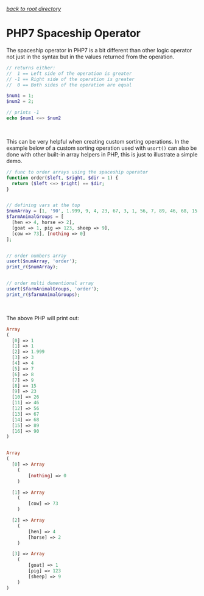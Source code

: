 *[back to root directory](https://github.com/Maumasi/Portfolio/tree/master)*

# PHP7 Spaceship Operator

The spaceship operator in PHP7 is a bit different than other logic operator not just in the syntax but in the values returned from the operation.
<br>

```PHP
// returns either:
//  1 == Left side of the operation is greater
// -1 == Right side of the operation is greater
//  0 == Both sides of the operation are equal

$num1 = 1;
$num2 = 2;

// prints -1
echo $num1 <=> $num2
```
<br>

This can be very helpful when creating custom sorting operations. In the example below of a custom sorting operation used with `usort()` can also be done with other built-in array helpers in PHP, this is just to illustrate a simple demo.
```PHP
// func to order arrays using the spaceship operator
function order($left, $right, $dir = 1) {
  return ($left <=> $right) == $dir;
}


// defining vars at the top
$numArray = [1, '90', 1.999, 9, 4, 23, 67, 3, 1, 56, 7, 89, 46, 68, 15, 26, 8];
$farmAnimalGroups = [
  [hen => 4, horse => 2],
  [goat => 1, pig => 123, sheep => 9],
  [cow => 73], [nothing => 0]
];


// order numbers array
usort($numArray, 'order');
print_r($numArray);


// order multi dementional array
usort($farmAnimalGroups, 'order');
print_r($farmAnimalGroups);
```
<br>

The above PHP will print out:
```PHP
Array
(
  [0] => 1
  [1] => 1
  [2] => 1.999
  [3] => 3
  [4] => 4
  [5] => 7
  [6] => 8
  [7] => 9
  [8] => 15
  [9] => 23
  [10] => 26
  [11] => 46
  [12] => 56
  [13] => 67
  [14] => 68
  [15] => 89
  [16] => 90
)


Array
(
  [0] => Array
    (
        [nothing] => 0
    )

  [1] => Array
    (
        [cow] => 73
    )

  [2] => Array
    (
        [hen] => 4
        [horse] => 2
    )

  [3] => Array
    (
        [goat] => 1
        [pig] => 123
        [sheep] => 9
    )
)
```
